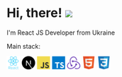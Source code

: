 # Hi, there! <img src='https://camo.githubusercontent.com/e8e7b06ecf583bc040eb60e44eb5b8e0ecc5421320a92929ce21522dbc34c891/68747470733a2f2f6d656469612e67697068792e636f6d2f6d656469612f6876524a434c467a6361737252346961377a2f67697068792e676966' width='40'> 

I'm React JS Developer from Ukraine

Main stack:
<div dir="auto">
  <img src='https://github.com/devicons/devicon/blob/master/icons/react/react-original-wordmark.svg' width='30'>
  <img src='https://github.com/devicons/devicon/blob/master/icons/nextjs/nextjs-original.svg' width='30'>
  <img src='https://github.com/devicons/devicon/blob/master/icons/javascript/javascript-original.svg' width='30'>
  <img src='https://github.com/devicons/devicon/blob/master/icons/typescript/typescript-original.svg' width='30'>
  <img src='https://github.com/devicons/devicon/blob/master/icons/redux/redux-original.svg' width='30'>
  <img src='https://github.com/devicons/devicon/blob/master/icons/html5/html5-original.svg' width='30'>
  <img src='https://github.com/devicons/devicon/blob/master/icons/css3/css3-original.svg' width='30'>
</div>
